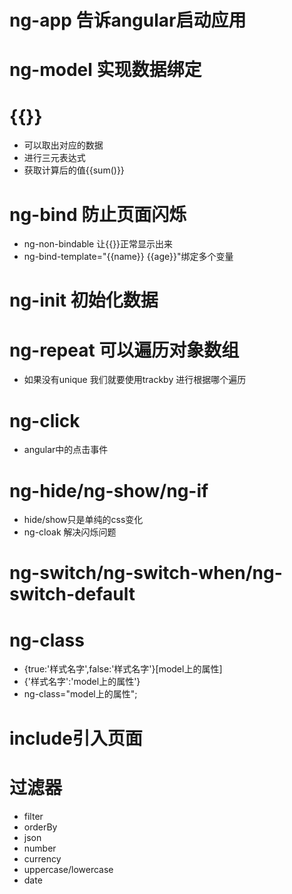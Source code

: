 # ng-app 告诉angular启动应用
# ng-model 实现数据绑定
# {{}} 
- 可以取出对应的数据
- 进行三元表达式
- 获取计算后的值{{sum()}}
# ng-bind 防止页面闪烁
- ng-non-bindable 让{{}}正常显示出来
- ng-bind-template="{{name}} {{age}}"绑定多个变量
# ng-init 初始化数据
# ng-repeat 可以遍历对象数组 
- 如果没有unique 我们就要使用trackby 进行根据哪个遍历
# ng-click 
- angular中的点击事件
# ng-hide/ng-show/ng-if
- hide/show只是单纯的css变化
- ng-cloak 解决闪烁问题
# ng-switch/ng-switch-when/ng-switch-default
# ng-class
- {true:'样式名字',false:'样式名字'}[model上的属性]
- {'样式名字':'model上的属性'}
- ng-class="model上的属性";
# include引入页面
# 过滤器
- filter
- orderBy
- json
- number
- currency
- uppercase/lowercase
- date
